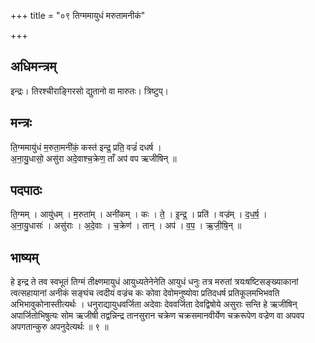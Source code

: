 +++
title = "०९ तिग्ममायुधं मरुतामनीकं"

+++
## अधिमन्त्रम्
इन्द्रः। तिरश्चीराङ्गिरसो द्युतानो वा मारुतः। त्रिष्टुप्।

## मन्त्रः
ति॒ग्ममायु॑धं म॒रुता॒मनी॑कं॒ कस्त॑ इन्द्र॒ प्रति॒ वज्रं॑ दधर्ष ।  
अ॒ना॒यु॒धासो॒ असु॑रा अदे॒वाश्च॒क्रेण॒ ताँ अप॑ वप ऋजीषिन् ॥

## पदपाठः
ति॒ग्मम् । आयु॑धम् । म॒रुता॑म् । अनी॑कम् । कः । ते॒ । इ॒न्द्र॒ । प्रति॑ । वज्र॑म् । द॒ध॒र्ष॒ ।  
अ॒ना॒यु॒धासः॑ । असु॑राः । अ॒दे॒वाः । च॒क्रेण॑ । तान् । अप॑ । व॒प॒ । ऋ॒जी॒षि॒न् ॥

## भाष्यम्
हे इन्द्र ते तव स्वभूतं तिग्मं तीक्ष्णमायुधं आयुध्यतेनेनेति आयुधं धनुः तत्र मरुतां त्रयःषष्टिसङ्ख्याकानां त्वत्सहायानां अनीकं सङ्घंच त्वदीयं वज्रंच कः कोवा देवोमनुष्योवा प्रतिदधर्ष प्रतिकूलमभिभवति अभिभावुकोनास्तीत्यर्थः । धनुराद्यायुधवर्जिता अदेवाः देववर्जिता देवद्विषोये असुराः सन्ति हे ऋजीषिन् अपार्जितोभिषुत्यः सोम ऋजीषी तद्वन्निन्द्र तानसुरान चक्रेण चक्रसमानवीर्येण चक्ररूपेण वज्रेण वा अपवप अपगतान्कुरु अपनुदेत्यर्थः ॥ ९ ॥